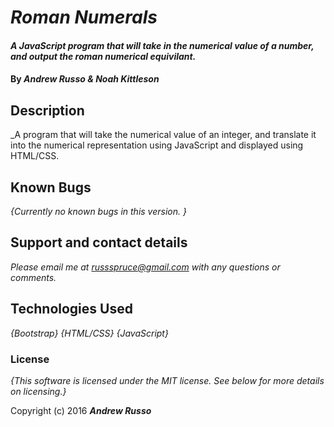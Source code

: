 # _Roman Numerals_

#### _A JavaScript program that will take in the numerical value of a number, and output the roman numerical equivilant._

#### By _**Andrew Russo** & **Noah Kittleson**_

## Description

_A program that will take the numerical value of an integer, and translate it into the numerical representation using JavaScript and displayed using HTML/CSS.

## Known Bugs

_{Currently no known bugs in this version. }_

## Support and contact details

_Please email me at russspruce@gmail.com with any questions or comments._

## Technologies Used

_{Bootstrap}_
_{HTML/CSS}_
_{JavaScript}_

### License

*{This software is licensed under the MIT license.  See below for more details on licensing.}*

Copyright (c) 2016 **_Andrew Russo_**
